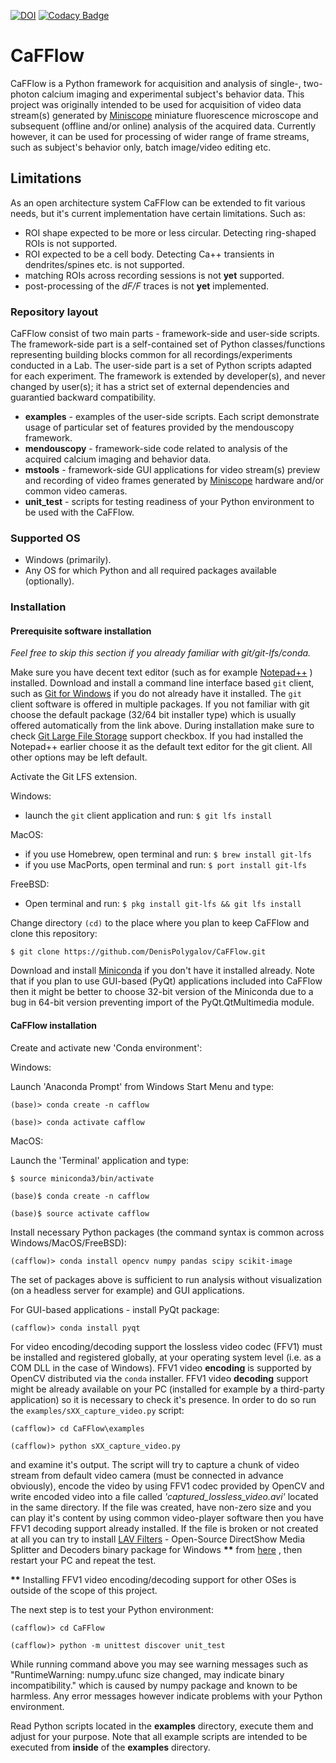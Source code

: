 [![DOI](https://zenodo.org/badge/181430093.svg)](https://zenodo.org/badge/latestdoi/181430093)
[![Codacy Badge](https://api.codacy.com/project/badge/Grade/d2e2151689ba496c807eea1f194e95ca)](https://www.codacy.com/manual/DenisPolygalov/CaFFlow?utm_source=github.com&amp;utm_medium=referral&amp;utm_content=DenisPolygalov/CaFFlow&amp;utm_campaign=Badge_Grade)

# CaFFlow

CaFFlow is a Python framework for acquisition and analysis of single-,
two-photon calcium imaging and experimental subject's behavior data.
This project was originally intended to be used for acquisition of video data stream(s) generated
by [Miniscope](http://miniscope.org) miniature fluorescence microscope and subsequent
(offline and/or online) analysis of the acquired data.
Currently however, it can be used for processing of wider range of frame streams,
such as subject's behavior only, batch image/video editing etc.

## Limitations

As an open architecture system CaFFlow can be extended to fit various needs,
but it's current implementation have certain limitations. Such as:

-   ROI shape expected to be more or less circular. Detecting ring-shaped ROIs is not supported.
-   ROI expected to be a cell body. Detecting Ca++ transients in dendrites/spines etc. is not supported.
-   matching ROIs across recording sessions is not __yet__ supported.
-   post-processing of the _dF/F_ traces is not __yet__ implemented.

### Repository layout

CaFFlow consist of two main parts - framework-side and user-side scripts.
The framework-side part is a self-contained set of Python classes/functions representing
building blocks common for all recordings/experiments conducted in a Lab.
The user-side part is a set of Python scripts adapted for each experiment.
The framework is extended by developer(s), and never changed by user(s);
it has a strict set of external dependencies and guarantied backward compatibility.

-   __examples__ - examples of the user-side scripts. Each script demonstrate usage of particular set of features provided by the mendouscopy framework.
-   __mendouscopy__ - framework-side code related to analysis of the acquired calcium imaging and behavior data.
-   __mstools__ - framework-side GUI applications for video stream(s) preview and recording of video frames generated by [Miniscope](http://miniscope.org) hardware and/or common video cameras.
-   __unit_test__ - scripts for testing readiness of your Python environment to be used with the CaFFlow.

### Supported OS

-   Windows (primarily).
-   Any OS for which Python and all required packages available (optionally).

### Installation

#### Prerequisite software installation

_Feel free to skip this section if you already familiar with git/git-lfs/conda._

Make sure you have decent text editor (such as for example [Notepad++](https://notepad-plus-plus.org/) ) installed.
Download and install a command line interface based `git` client, such as
[Git for Windows](https://git-scm.com/download/win) if you do not already have it installed.
The `git` client software is offered in multiple packages. If you not familiar with git choose
the default package (32/64 bit installer type) which is usually offered automatically
from the link above. During installation make sure to check
[Git Large File Storage](https://git-lfs.github.com/) support checkbox.
If you had installed the Notepad++ earlier choose it as the default text
editor for the git client. All other options may be left default.

Activate the Git LFS extension.

Windows:

-   launch the `git` client application and run: `$ git lfs install`

MacOS:

-   if you use Homebrew, open terminal and run: `$ brew install git-lfs`
-   if you use MacPorts, open terminal and run: `$ port install git-lfs`

FreeBSD:

-   Open terminal and run: `$ pkg install git-lfs && git lfs install`

Change directory `(cd)` to the place where you plan to keep CaFFlow and clone this repository:

`$ git clone https://github.com/DenisPolygalov/CaFFlow.git`

Download and install [Miniconda](https://docs.conda.io/en/latest/miniconda.html) if you don't have it installed already.
Note that if you plan to use GUI-based (PyQt) applications included into CaFFlow then it might be better to choose
32-bit version of the Miniconda due to a bug in 64-bit version preventing import of the PyQt.QtMultimedia module.

#### CaFFlow installation

Create and activate new 'Conda environment':

Windows:

Launch 'Anaconda Prompt' from Windows Start Menu and type:

`(base)> conda create -n cafflow`

`(base)> conda activate cafflow`

MacOS:

Launch the 'Terminal' application and type:

`$ source miniconda3/bin/activate`

`(base)$ conda create -n cafflow`

`(base)$ source activate cafflow`

Install necessary Python packages (the command syntax is common across Windows/MacOS/FreeBSD):

`(cafflow)> conda install opencv numpy pandas scipy scikit-image`

The set of packages above is sufficient to run analysis without visualization (on a headless server for example) and GUI applications.

For GUI-based applications - install PyQt package:

`(cafflow)> conda install pyqt`

For video encoding/decoding support the lossless video codec (FFV1)
must be installed and registered globally, at your operating system level
(i.e. as a COM DLL in the case of Windows). FFV1 video __encoding__ is supported by
OpenCV distributed via the `conda` installer. FFV1 video __decoding__ support
might be already available on your PC (installed for example by a third-party
application) so it is necessary to check it's presence.
In order to do so run the `examples/sXX_capture_video.py` script:

`(cafflow)> cd CaFFlow\examples`

`(cafflow)> python sXX_capture_video.py`

and examine it's output. The script will try to capture a chunk of video
stream from default video camera (must be connected in advance obviously),
encode the video by using FFV1 codec provided by OpenCV and write encoded video
into a file called _'captured_lossless_video.avi'_ located in the same directory.
If the file was created, have non-zero size and you can play it's content
by using common video-player software then you have FFV1 decoding support already installed.
If the file is broken or not created at all you can try to install 
[LAV Filters](https://github.com/Nevcairiel/LAVFilters) - 
Open-Source DirectShow Media Splitter and Decoders binary package
for Windows __**__
from [here](https://github.com/Nevcairiel/LAVFilters/releases)
, then restart your PC and repeat the test.

__**__ Installing FFV1 video encoding/decoding support for other OSes is outside of the scope of this project.

The next step is to test your Python environment:

`(cafflow)> cd CaFFlow`

`(cafflow)> python -m unittest discover unit_test`

While running command above you may see warning messages such as
"RuntimeWarning: numpy.ufunc size changed, may indicate binary incompatibility."
which is caused by numpy package and known to be harmless. Any error messages however
indicate problems with your Python environment.

Read Python scripts located in the __examples__ directory, execute them and adjust for your purpose.
Note that all example scripts are intended to be executed from __inside__ of the __examples__ directory.
